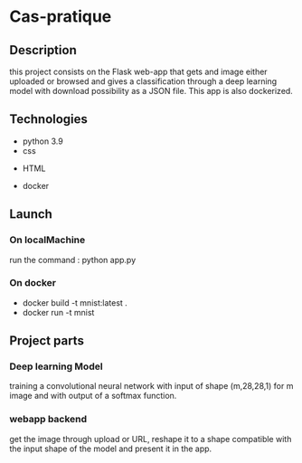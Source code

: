 # Cas-pratique
## Description
this project consists on the Flask web-app that gets and image either uploaded or browsed and gives a classification through a deep learning model with download possibility as a JSON file. This app is also dockerized.
## Technologies
- python 3.9
- css
* HTML
- docker
## Launch
### On localMachine
run the command : python app.py
### On docker
- docker build -t mnist:latest .
- docker run -t mnist 
## Project parts
### Deep learning Model
training a convolutional neural network with input of shape (m,28,28,1) for m image and with output of a softmax function.
### webapp backend
get the image through upload or URL, reshape it to a shape compatible with the input shape of the model and present it in the app.


